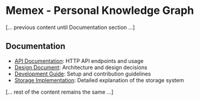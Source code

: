 # Memex - Personal Knowledge Graph

[... previous content until Documentation section ...]

## Documentation

- [API Documentation](docs/API.md): HTTP API endpoints and usage
- [Design Document](docs/DESIGN.md): Architecture and design decisions
- [Development Guide](docs/DEVELOPMENT.md): Setup and contribution guidelines
- [Storage Implementation](docs/STORAGE.md): Detailed explanation of the storage system

[... rest of the content remains the same ...]
